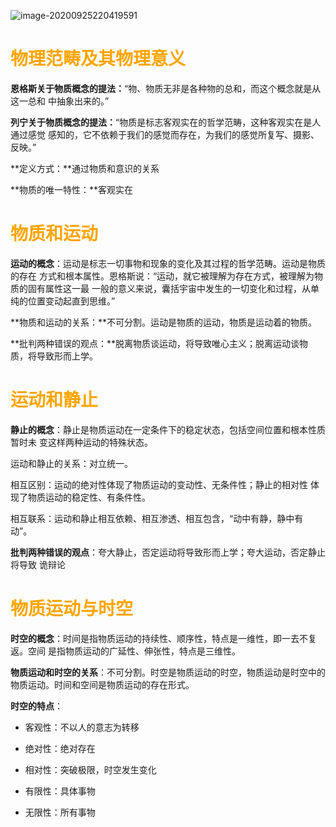 ![image-20200925220419591](https://gitee.com/HaitoChan/upload-pic-typora/raw/master/null/image-20200925220419591.png)

# <font color=orange>物理范畴及其物理意义</font>

**恩格斯关于物质概念的提法：**“物、物质无非是各种物的总和，而这个概念就是从这一总和 中抽象出来的。”

**列宁关于物质概念的提法：**“物质是标志客观实在的哲学范畴，这种客观实在是人通过感觉 感知的，它不依赖于我们的感觉而存在，为我们的感觉所复写、摄影、反映。”

**定义方式：**通过物质和意识的关系

**物质的唯一特性：**客观实在

# <font color=orange>物质和运动</font>

**运动的概念**：运动是标志一切事物和现象的变化及其过程的哲学范畴。运动是物质的存在 方式和根本属性。恩格斯说：“运动，就它被理解为存在方式，被理解为物质的固有属性这一最 一般的意义来说，囊括宇宙中发生的一切变化和过程，从单纯的位置变动起直到思维。” 

**物质和运动的关系：**不可分割。运动是物质的运动，物质是运动着的物质。

 **批判两种错误的观点：**脱离物质谈运动，将导致唯心主义；脱离运动谈物质，将导致形而上学。

# <font color=orange>运动和静止</font>

**静止的概念**：静止是物质运动在一定条件下的稳定状态，包括空间位置和根本性质暂时未 变这样两种运动的特殊状态。

 运动和静止的关系：对立统一。

 相互区别：运动的绝对性体现了物质运动的变动性、无条件性；静止的相对性 体现了物质运动的稳定性、有条件性。 

相互联系：运动和静止相互依赖、相互渗透、相互包含，“动中有静，静中有 动”。

 **批判两种错误的观点**：夸大静止，否定运动将导致形而上学；夸大运动，否定静止将导致 诡辩论

# <font color=orange>物质运动与时空</font>

**时空的概念**：时间是指物质运动的持续性、顺序性，特点是一维性，即一去不复返。空间 是指物质运动的广延性、伸张性，特点是三维性。

**物质运动和时空的关系**：不可分割。时空是物质运动的时空，物质运动是时空中的物质运动。时间和空间是物质运动的存在形式。

 **时空的特点**：

- 客观性：不以人的意志为转移

- 绝对性：绝对存在

- 相对性：突破极限，时空发生变化

- 有限性：具体事物

- 无限性：所有事物

  

  

  

